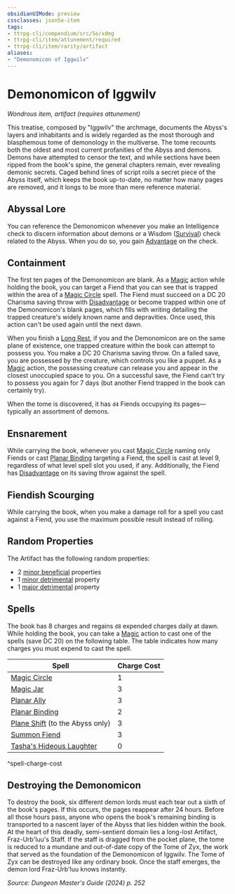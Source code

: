 ```yaml
---
obsidianUIMode: preview
cssclasses: json5e-item
tags:
- ttrpg-cli/compendium/src/5e/xdmg
- ttrpg-cli/item/attunement/required
- ttrpg-cli/item/rarity/artifact
aliases: 
- "Demonomicon of Iggwilv"
---
```

# Demonomicon of Iggwilv
*Wondrous item, artifact (requires attunement)*  



This treatise, composed by "Iggwilv" the archmage, documents the Abyss's layers and inhabitants and is widely regarded as the most thorough and blasphemous tome of demonology in the multiverse. The tome recounts both the oldest and most current profanities of the Abyss and demons. Demons have attempted to censor the text, and while sections have been ripped from the book's spine, the general chapters remain, ever revealing demonic secrets. Caged behind lines of script roils a secret piece of the Abyss itself, which keeps the book up-to-date, no matter how many pages are removed, and it longs to be more than mere reference material.

## Abyssal Lore

You can reference the Demonomicon whenever you make an Intelligence check to discern information about demons or a Wisdom ([Survival](Інструменти%20ДМ/CLI/rules/skills.md#Survival)) check related to the Abyss. When you do so, you gain [Advantage](Інструменти%20ДМ/CLI/rules/variant-rules/advantage-xphb.md) on the check.

## Containment

The first ten pages of the Demonomicon are blank. As a [Magic](Інструменти%20ДМ/CLI/rules/actions.md#Magic) action while holding the book, you can target a Fiend that you can see that is trapped within the area of a [Magic Circle](Інструменти%20ДМ/CLI/spells/magic-circle-xphb.md) spell. The Fiend must succeed on a DC 20 Charisma saving throw with [Disadvantage](Інструменти%20ДМ/CLI/rules/variant-rules/disadvantage-xphb.md) or become trapped within one of the Demonomicon's blank pages, which fills with writing detailing the trapped creature's widely known name and depravities. Once used, this action can't be used again until the next dawn.

When you finish a [Long Rest](Інструменти%20ДМ/CLI/rules/variant-rules/long-rest-xphb.md), if you and the Demonomicon are on the same plane of existence, one trapped creature within the book can attempt to possess you. You make a DC 20 Charisma saving throw. On a failed save, you are possessed by the creature, which controls you like a puppet. As a [Magic](Інструменти%20ДМ/CLI/rules/actions.md#Magic) action, the possessing creature can release you and appear in the closest unoccupied space to you. On a successful save, the Fiend can't try to possess you again for 7 days (but another Fiend trapped in the book can certainly try).

When the tome is discovered, it has `d4` Fiends occupying its pages—typically an assortment of demons.

## Ensnarement

While carrying the book, whenever you cast [Magic Circle](Інструменти%20ДМ/CLI/spells/magic-circle-xphb.md) naming only Fiends or cast [Planar Binding](Інструменти%20ДМ/CLI/spells/planar-binding-xphb.md) targeting a Fiend, the spell is cast at level 9, regardless of what level spell slot you used, if any. Additionally, the Fiend has [Disadvantage](Інструменти%20ДМ/CLI/rules/variant-rules/disadvantage-xphb.md) on its saving throw against the spell.

## Fiendish Scourging

While carrying the book, when you make a damage roll for a spell you cast against a Fiend, you use the maximum possible result instead of rolling.

## Random Properties

The Artifact has the following random properties:

- 2 [minor beneficial](Інструменти%20ДМ/CLI/tables/artifact-properties-minor-beneficial-properties-xdmg.md) properties  
- 1 [minor detrimental](Інструменти%20ДМ/CLI/tables/artifact-properties-minor-detrimental-properties-xdmg.md) property  
- 1 [major detrimental](Інструменти%20ДМ/CLI/tables/artifact-properties-major-detrimental-properties-xdmg.md) property  

## Spells

The book has 8 charges and regains `d8` expended charges daily at dawn. While holding the book, you can take a [Magic](Інструменти%20ДМ/CLI/rules/actions.md#Magic) action to cast one of the spells (save DC 20) on the following table. The table indicates how many charges you must expend to cast the spell.

| Spell | Charge Cost |
|-------|-------------|
| [Magic Circle](Інструменти%20ДМ/CLI/spells/magic-circle-xphb.md) | 1 |
| [Magic Jar](Інструменти%20ДМ/CLI/spells/magic-jar-xphb.md) | 3 |
| [Planar Ally](Інструменти%20ДМ/CLI/spells/planar-ally-xphb.md) | 3 |
| [Planar Binding](Інструменти%20ДМ/CLI/spells/planar-binding-xphb.md) | 2 |
| [Plane Shift](Інструменти%20ДМ/CLI/spells/plane-shift-xphb.md) (to the Abyss only) | 3 |
| [Summon Fiend](Інструменти%20ДМ/CLI/spells/summon-fiend-xphb.md) | 3 |
| [Tasha's Hideous Laughter](Інструменти%20ДМ/CLI/spells/tashas-hideous-laughter-xphb.md) | 0 |
^spell-charge-cost

## Destroying the Demonomicon

To destroy the book, six different demon lords must each tear out a sixth of the book's pages. If this occurs, the pages reappear after 24 hours. Before all those hours pass, anyone who opens the book's remaining binding is transported to a nascent layer of the Abyss that lies hidden within the book. At the heart of this deadly, semi-sentient domain lies a long-lost Artifact, Fraz-Urb'luu's Staff. If the staff is dragged from the pocket plane, the tome is reduced to a mundane and out-of-date copy of the Tome of Zyx, the work that served as the foundation of the Demonomicon of Iggwilv. The Tome of Zyx can be destroyed like any ordinary book. Once the staff emerges, the demon lord Fraz-Urb'luu knows instantly.

*Source: Dungeon Master's Guide (2024) p. 252*